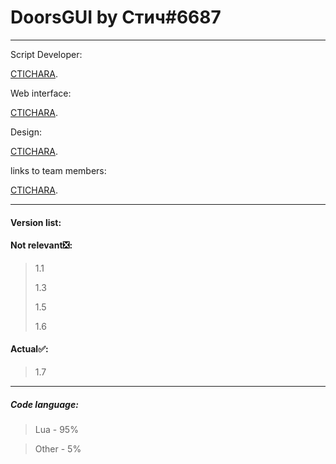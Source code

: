 # DoorsGUI by Стич#6687
___
Script Developer:

[CTICHARA](https://github.com/CTICHARA).




Web interface:

[CTICHARA](https://github.com/CTICHARA).




Design:

[CTICHARA](https://github.com/CTICHARA).




links to team members:

[CTICHARA](https://github.com/CTICHARA).
___
#### Version list:
#### Not relevant:negative_squared_cross_mark::
>1.1
>
>1.3
>
>1.5
>
>1.6
#### Actual:white_check_mark::

>1.7

___
##### Code language:

> Lua - 95%

> Other - 5%

